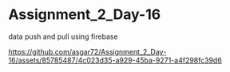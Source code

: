 # Assignment_2_Day-16
data push and pull using firebase

https://github.com/asgar72/Assignment_2_Day-16/assets/85785487/4c023d35-a929-45ba-9271-a4f298fc39d6

